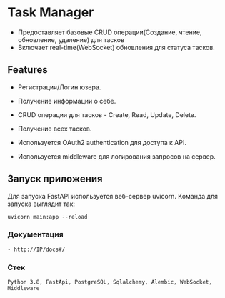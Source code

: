 # Task Manager

- Предоставляет базовые CRUD операции(Создание, чтение, обновление, удаление) для тасков
- Включает real-time(WebSocket) обновления для статуса тасков.

## Features

- Регистрация/Логин юзера.
- Получение информации о себе.

- CRUD операции для тасков - Create, Read, Update, Delete.
- Получение всех тасков.
- Используется OAuth2 authentication для доступа к API.
- Используется middleware для логирования запросов на сервер.

## Запуск приложения
Для запуска FastAPI используется веб-сервер uvicorn. Команда для запуска выглядит так:  
```
uvicorn main:app --reload
```

### Документация
```
- http://IP/docs#/
```

### Стек
```
Python 3.8, FastApi, PostgreSQL, Sqlalchemy, Alembic, WebSocket, Middleware
```
